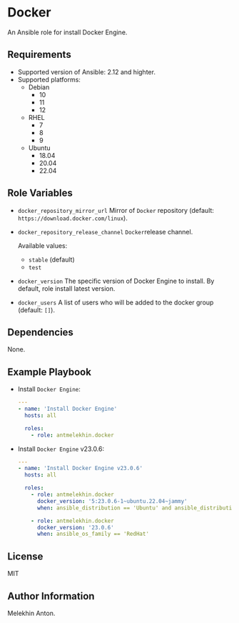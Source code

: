 Docker
======

An Ansible role for install Docker Engine.

Requirements
------------

- Supported version of Ansible: 2.12 and highter.
- Supported platforms:
  - Debian
    - 10
    - 11
    - 12
  - RHEL
    - 7
    - 8
    - 9
  - Ubuntu
    - 18.04
    - 20.04
    - 22.04

Role Variables
--------------

- `docker_repository_mirror_url` Mirror of `Docker` repository (default: `https://download.docker.com/linux`).
- `docker_repository_release_channel` `Docker`release channel.

  Available values:
  - `stable` (default)
  - `test`

- `docker_version` The specific version of Docker Engine to install. By default, role install latest version.
- `docker_users` A list of users who will be added to the docker group (default: `[]`).

Dependencies
------------

None.

Example Playbook
----------------

- Install `Docker Engine`:

  ```yaml
  ---
  - name: 'Install Docker Engine'
    hosts: all

    roles:
      - role: antmelekhin.docker
  ```

- Install `Docker Engine` v23.0.6:

  ```yaml
  ---
  - name: 'Install Docker Engine v23.0.6'
    hosts: all

    roles:
      - role: antmelekhin.docker
        docker_version: '5:23.0.6-1~ubuntu.22.04~jammy'
        when: ansible_distribution == 'Ubuntu' and ansible_distribution_version is version('22.04', '=')

      - role: antmelekhin.docker
        docker_version: '23.0.6'
        when: ansible_os_family == 'RedHat'
  ```

License
-------

MIT

Author Information
------------------

Melekhin Anton.
